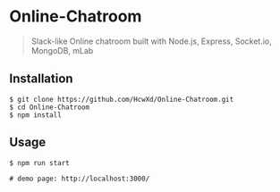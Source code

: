 # Online-Chatroom

> Slack-like Online chatroom built with Node.js, Express, Socket.io, MongoDB, mLab 



## Installation

```
$ git clone https://github.com/HcwXd/Online-Chatroom.git
$ cd Online-Chatroom
$ npm install 
```



## Usage

```
$ npm run start

# demo page: http://localhost:3000/
```







